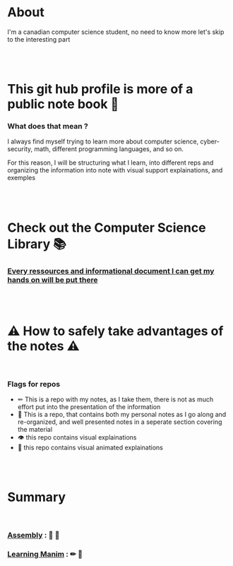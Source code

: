 # About

I'm a canadian computer science student, no need to know more let's skip to the interesting part

<br />
<br />


# This git hub profile is  more of a public note book 📕

### What does that mean ?

I always find myself trying to learn more about computer science, cyber-security, math, different programming languages, and so on.

For this reason, I will be structuring what I learn, into different reps and organizing the information into note with visual support explainations, and exemples

<br />
<br />

# Check out the Computer Science Library 📚

### [Every ressources and informational document I can get my hands on will be put there](https://github.com/JacobJohnson089/The-Computer-Science-Library)


<br />
<br />

# ⚠ How to safely take advantages of the notes ⚠

<br />

### Flags for repos

- ✏ This is a repo with my notes, as I take them, there is not as much effort put into the presentation of the information 
- 📄 This is a repo, that contains both my personal notes as I go along and re-organized, and well presented notes in a seperate section covering the material
- 👁 this repo contains visual explainations
- 👀 this repo contains visual animated explainations 


<br />
<br />


# Summary

<br />

### [Assembly](https://github.com/JacobJohnson089/Learning-Assembly) : 📄 👀
### [Learning Manim](https://github.com/JacobJohnson089/Learning-Manim) : ✏ 👀

